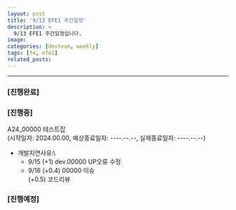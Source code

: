 ```yaml
---
layout: post
title: '9/13 EFE1 주간일정'
description: >
  9/13 EFE1 주간일정입니다.
image: 
categories: [devteam, weekly]
tags: [fe, efe1]
related_posts:
---
```

---

### [진행완료]

### [진행중]

A24_00000 테스트잡 \
(시작일자: 2024.00.00, 예상종료일자: ----.--.--, 실제종료일자: ----.--.--)

- 개발지연사유:\
  - 9/15 (+1) dev.00000 UP오류 수정
  - 9/16 (+0.4) 00000 이슈 \
         (+0.5) 코드리뷰

### [진행예정]

